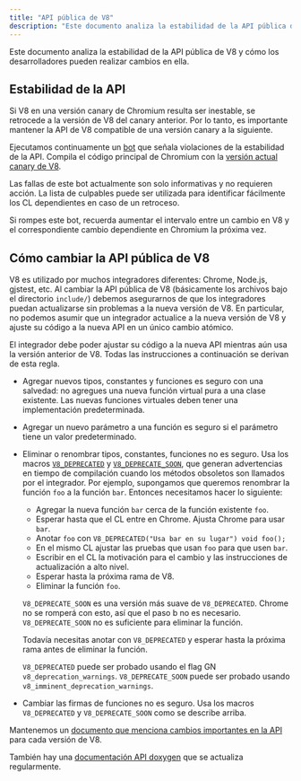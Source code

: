 ```yaml
---
title: "API pública de V8"
description: "Este documento analiza la estabilidad de la API pública de V8 y cómo los desarrolladores pueden realizar cambios en ella."
---
```

Este documento analiza la estabilidad de la API pública de V8 y cómo los desarrolladores pueden realizar cambios en ella.

## Estabilidad de la API

Si V8 en una versión canary de Chromium resulta ser inestable, se retrocede a la versión de V8 del canary anterior. Por lo tanto, es importante mantener la API de V8 compatible de una versión canary a la siguiente.

Ejecutamos continuamente un [bot](https://ci.chromium.org/p/v8/builders/luci.v8.ci/Linux%20V8%20API%20Stability) que señala violaciones de la estabilidad de la API. Compila el código principal de Chromium con la [versión actual canary de V8](https://chromium.googlesource.com/v8/v8/+/refs/heads/canary).

Las fallas de este bot actualmente son solo informativas y no requieren acción. La lista de culpables puede ser utilizada para identificar fácilmente los CL dependientes en caso de un retroceso.

Si rompes este bot, recuerda aumentar el intervalo entre un cambio en V8 y el correspondiente cambio dependiente en Chromium la próxima vez.

## Cómo cambiar la API pública de V8

V8 es utilizado por muchos integradores diferentes: Chrome, Node.js, gjstest, etc. Al cambiar la API pública de V8 (básicamente los archivos bajo el directorio `include/`) debemos asegurarnos de que los integradores puedan actualizarse sin problemas a la nueva versión de V8. En particular, no podemos asumir que un integrador actualice a la nueva versión de V8 y ajuste su código a la nueva API en un único cambio atómico.

El integrador debe poder ajustar su código a la nueva API mientras aún usa la versión anterior de V8. Todas las instrucciones a continuación se derivan de esta regla.

- Agregar nuevos tipos, constantes y funciones es seguro con una salvedad: no agregues una nueva función virtual pura a una clase existente. Las nuevas funciones virtuales deben tener una implementación predeterminada.
- Agregar un nuevo parámetro a una función es seguro si el parámetro tiene un valor predeterminado.
- Eliminar o renombrar tipos, constantes, funciones no es seguro. Usa los macros [`V8_DEPRECATED`](https://cs.chromium.org/chromium/src/v8/include/v8config.h?l=395&rcl=0425b20ad9a8ba38c2e0dd16e8814abb722bfdde) y [`V8_DEPRECATE_SOON`](https://cs.chromium.org/chromium/src/v8/include/v8config.h?l=403&rcl=0425b20ad9a8ba38c2e0dd16e8814abb722bfdde), que generan advertencias en tiempo de compilación cuando los métodos obsoletos son llamados por el integrador. Por ejemplo, supongamos que queremos renombrar la función `foo` a la función `bar`. Entonces necesitamos hacer lo siguiente:
    - Agregar la nueva función `bar` cerca de la función existente `foo`.
    - Esperar hasta que el CL entre en Chrome. Ajusta Chrome para usar `bar`.
    - Anotar `foo` con `V8_DEPRECATED("Usa bar en su lugar") void foo();`
    - En el mismo CL ajustar las pruebas que usan `foo` para que usen `bar`.
    - Escribir en el CL la motivación para el cambio y las instrucciones de actualización a alto nivel.
    - Esperar hasta la próxima rama de V8.
    - Eliminar la función `foo`.

    `V8_DEPRECATE_SOON` es una versión más suave de `V8_DEPRECATED`. Chrome no se romperá con esto, así que el paso b no es necesario. `V8_DEPRECATE_SOON` no es suficiente para eliminar la función.

    Todavía necesitas anotar con `V8_DEPRECATED` y esperar hasta la próxima rama antes de eliminar la función.

    `V8_DEPRECATED` puede ser probado usando el flag GN `v8_deprecation_warnings`.
    `V8_DEPRECATE_SOON` puede ser probado usando `v8_imminent_deprecation_warnings`.

- Cambiar las firmas de funciones no es seguro. Usa los macros `V8_DEPRECATED` y `V8_DEPRECATE_SOON` como se describe arriba.

Mantenemos un [documento que menciona cambios importantes en la API](https://docs.google.com/document/d/1g8JFi8T_oAE_7uAri7Njtig7fKaPDfotU6huOa1alds/edit) para cada versión de V8.

También hay una [documentación API doxygen](https://v8.dev/api) que se actualiza regularmente.

